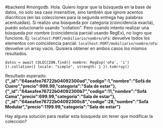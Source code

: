 #backend #mongodb. Hola. Quiero lograr que la búsqueda en la base de datos, no solo sea case insensitive, sino también que ignore acentos diacríticos (en las colecciones para la segunda entrega hay palabras acentuadas).
Si realizo una búsqueda por categoría (coincidencia exacta), puedo solucionarlo usando "collation". Pero cuando intento realizar una búsqueda por nombre (coincidencia parcial usando RegEx), no logro que funcione.
Ej: 
`localhost:PORT/mobiliario/nombre/oFá`: devuelve todos los elementos con coincidencia parcial. 
`localhost:PORT/mobiliario/nombre/oFa`: devuelve un array vacío. 
Quisiera obtener en ambos casos los mismos resultados.

`datos = await COLECCION.find({ nombre: RegExp('oFa', 'i') }).collation({ locale: "simple", strength: 1 }).toArray()`

Resultado esperado:
**{"_id":"64aeafee76722b04092300ad","codigo":1,"nombre":"Sofá de Cuero","precio":999.99,"categoria":"Sala de estar"}, 
{"_id":"64aeafee76722b04092300b7","codigo":11,"nombre":"Sofá Cama","precio":699.99,"categoria":"Sala de estar"}, 
{"_id":"64aeafee76722b04092300c8","codigo":28,"nombre":"Sofá Modular","precio":1199.99,"categoria":"Sala de estar"}**

Hay alguna solución para realiar esta búsqueda sin tener que modificar la colección?